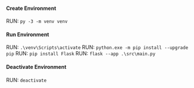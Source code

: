 #### Create Environment

RUN: `py -3 -m venv venv`

#### Run Environment

RUN: `.\venv\Scripts\activate`
RUN: `python.exe -m pip install --upgrade pip`
RUN: `pip install Flask`
RUN: `flask --app .\src\main.py`

#### Deactivate Environment

RUN: `deactivate`
